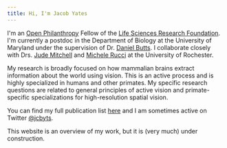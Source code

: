 ```yaml
---
title: Hi, I'm Jacob Yates
---
```

I'm an [Open Philanthropy](https://www.openphilanthropy.org/) Fellow of the [Life Sciences Research Foundation](http://www.lsrf.org/). I'm currently a postdoc in the Department of Biology at the University of Maryland under the supervision of Dr. [Daniel Butts](http://www.neurotheory.umd.edu/people/dbutts). I collaborate closely with Drs. [Jude Mitchell](http://marmolab.bcs.rochester.edu/index.html) and [Michele Rucci](http://aplab.bcs.rochester.edu/) at the University of Rochester.

My research is broadly focused on how mammalian brains extract information about the world using vision. This is an active process and is highly specialized in humans and other primates. My specific research questions are related to general principles of active vision and primate-specific specializations for high-resolution spatial vision.

You can find my full publication list [here](https://scholar.google.com/citations?user=UJm-TkYAAAAJ&hl=en) and I am sometimes active on Twitter [@jcbyts](https://twitter.com/jcbyts).

This website is an overview of my work, but it is (very much) under construction.